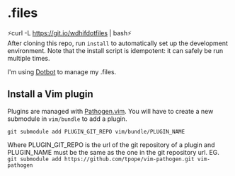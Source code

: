 # .files
:zap:curl -L https://git.io/wdhifdotfiles | bash:zap:  
After cloning this repo, run `install` to automatically set up the development
environment. Note that the install script is idempotent: it can safely be run
multiple times.

I'm using [Dotbot](https://github.com/anishathalye/dotbot) to manage my .files.

## Install a Vim plugin
Plugins are managed with [Pathogen.vim](https://github.com/tpope/vim-pathogen). You will have to create a new submodule in `vim/bundle` to add a plugin.
```
git submodule add PLUGIN_GIT_REPO vim/bundle/PLUGIN_NAME
```
Where PLUGIN_GIT_REPO is the url of the git repository of a plugin and PLUGIN_NAME must be the same as the one in the git repository url.
EG. `git submodule add https://github.com/tpope/vim-pathogen.git vim-pathogen`

